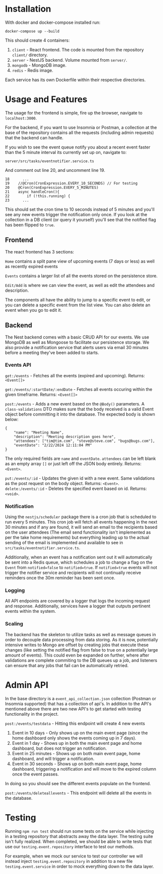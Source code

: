 # Installation

With docker and docker-compose installed run:

`docker-compose up --build`

This should create 4 containers:

1. `client` - React frontend. The code is mounted from the repository `client/` directory.
2. `server` - NestJS backend. Volume mounted from `server/`.
3. `mongodb` - MongoDB image.
4. `redis` - Redis image.

Each service has its own Dockerfile within their respective directories.

# Usage and Features

The usage for the frontend is simple, fire up the browser, navigate to `localhost:3000`.

For the backend, if you want to use Insomnia or Postman, a collection at the base of the repository contains all the requests (including admin requests) that the backend can handle.

If you wish to see the event queue notify you about a recent event faster than the 5 minute interval its currently set up on, navigate to:

`server/src/tasks/eventnotifier.service.ts`

And comment out line 20, and uncomment line 19. 

```
18		...
19    //@Cron(CronExpression.EVERY_10_SECONDS) // For testing
20    @Cron(CronExpression.EVERY_5_MINUTES)
21    async handleCron(){
22        if (!this.running) {
23		...
```

This should set the cron time to 10 seconds instead of 5 minutes and you'll see any new events trigger the notification only once. If you look at the collection in a DB client (or query it yourself) you'll see that the notified flag has been flipped to `true`.

## Frontend

The react frontend has 3 sections:

`Home` contains a split pane view of upcoming events (7 days or less) as well as recently expired events

`Events` contains a larger list of all the events stored on the persistence store.

`Edit/Add` is where we can view the event, as well as edit the attendees and description.

The components all have the ability to jump to a specific event to edit, or you can delete a specific event from the list view. You can also delete an event when you go to edit it.

## Backend

The Nest backend comes with a basic CRUD API for our events. We use MongoDB as well as Mongoose to facilitate our persistence storage. We also provide a notification service that alerts users via email 30 minutes before a meeting they've been added to starts.

### Events API

`get:/events` - Fetches all the events (expired and upcoming). Returns: `<Event[]>`

`get:/events/:startDate/:endDate` - Fetches all events occuring within the given timeframe. Returns: `<Event[]>`

`post:/events` - Adds a new event based on the `@Body()` parameters. A `class-validations` DTO makes sure that the body received is a valid Event object before committing it into the database. The expected body is shown below:

```
{
	"name": "Meeting Name",
	"description": "Meeting description goes here",
	"attendees": ["tim@tim.com", "steve@steve.com", "bugs@bugs.com"], 
	"eventDate": "2/22/2024 12:11:04 PM"
}
```

The only required fields are `name` and `eventDate`. `attendees` can be left blank as an empty array `[]` or just left off the JSON body entirely. Returns: `<Event>`.

`put:/events/:id` - Updates the given id with a new event. Same validations as the post request on the body object. Returns: `<Event>`.
`delete:/events/:id` - Deletes the specified event based on id. Returns: `<void>`.

### Notification

Using the `nestjs/scheduler` package there is a cron job that is scheduled to run every 5 minutes. This cron job will fetch all events happening in the next 30 minutes and if any are found, it will send an email to the recipients based on the user attendees (The email send functionality isn't implemented as per the take home requirements) but everything leading up to the actual sending of the email is implemented and available to see in `src/tasks/eventnotifier.service.ts`.

Additionally, when an event has a notification sent out it will automatically be sent into a Redis queue, which schedules a job to change a flag on the `Event` from `notified=false` to `notified=true`. If `notified=true` events will not trigger the notifier service and recipients will not continually receive reminders once the 30m reminder has been sent once.

### Logging

All API endpoints are covered by a logger that logs the incoming request and response. Additionally, services have a logger that outputs pertinent events within the system.

### Scaling

The backend has the skeleton to utilize tasks as well as message queues in order to decouple data processing from data storing. As it is now, potentially intensive writes to Mongo are offset by creating jobs that execute these changes (like setting the notified flag from false to true on a potentially large amount of events). This could even be expanded on further, where after validations are complete commiting to the DB queues up a job, and listeners can ensure that any jobs that fail can be automatically retried.

# Admin API

In the base directory is a `event_api_collection.json` collection (Postman or Insomnia supported) that has a collection of api's. In addition to the API's mentioned above there are two new API's to get started with testing functionality in the project.

`post:/events/testdata` - Hitting this endpoint will create 4 new events

1. Event in 10 days - Only shows up on the main event page (since the home dashboard only shows the events coming up in 7 days).
2. Event in 1 day - Shows up in both the main event page and home dashboard, but does not trigger an notification.
3. Event in 25 minutes - Shows up on both main event page, home dashboard, and will trigger a notification.
4. Event in 30 seconds - Shows up on both main event page, home dashboard, triggering a notification and will move to the expired column once the event passes.

In doing so you should see the different events populate on the frontend.

`post:/events/deleteallevents` - This endpoint will delete all the events in the database. 

# Testing

Running `npm run test` should run some tests on the service while injecting in a testing repository that abstracts away the data layer. The testing suite isn't fully realized. When completed, we should be able to write tests that use our `testing.event.repository` interface to test our methods.

For example, when we mock our service to test our controller we will instead inject `testing.event.repository` in addition to a new file `testing.event.service` in order to mock everything down to the data layer.
